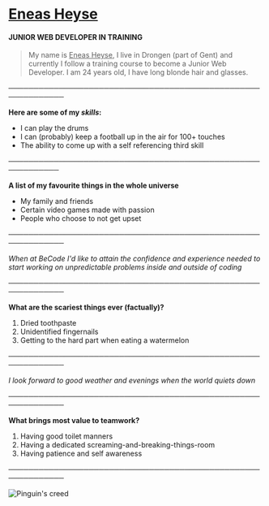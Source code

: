 # <u>Eneas Heyse</u>

#### JUNIOR WEB DEVELOPER IN TRAINING

> My name is <u>Eneas Heyse</u>, I live in Drongen (part of Gent) and currently I follow a training course to become a Junior Web Developer.
I am 24 years old, I have long blonde hair and glasses.

─────────────────────────────────────────────────────────────

**Here are some of my *skills*:**

- I can play the drums
- I can (probably) keep a football up in the air for 100+ touches
- The ability to come up with a self referencing third skill

────────────────────────────────────────────────────────────

**A list of my favourite things in the whole universe**

- My family and friends
- Certain video games made with passion
- People who choose to not get upset

─────────────────────────────────────────────────────────────

*When at BeCode I'd like to attain the confidence and experience needed to start working on unpredictable problems inside and outside of coding*

─────────────────────────────────────────────────────────────

**What are the scariest things ever (factually)?**

1. Dried toothpaste
2. Unidentified fingernails
3. Getting to the hard part when eating a watermelon

─────────────────────────────────────────────────────────────

*I look forward to good weather and evenings when the world quiets down*

─────────────────────────────────────────────────────────────

**What brings most value to teamwork?**

1. Having good toilet manners
2. Having a dedicated screaming-and-breaking-things-room
3. Having patience and self awareness

─────────────────────────────────────────────────────────────

![Pinguin's creed](https://media.tenor.com/es-17PhGFLEAAAAM/penguin-smack-penguin-slap.gif)